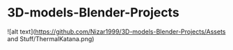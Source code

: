 # 3D-models-Blender-Projects

![alt text](https://github.com/Nizar1999/3D-models-Blender-Projects/Assets and Stuff/ThermalKatana.png)
